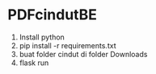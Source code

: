 # PDFcindutBE
1. Install python
2. pip install -r requirements.txt
3. buat folder cindut di folder Downloads
4. flask run
